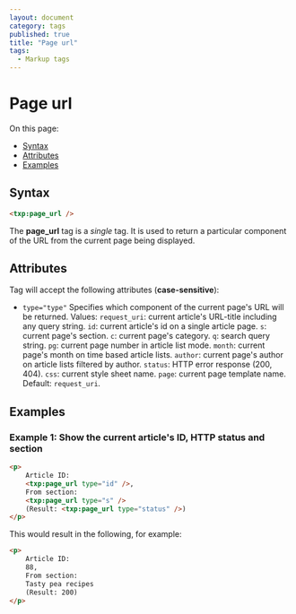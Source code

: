 ```yaml
---
layout: document
category: tags
published: true
title: "Page url"
tags:
  - Markup tags
---
```


# Page url

On this page:

* [Syntax](#user-content-syntax)
* [Attributes](#user-content-attributes)
* [Examples](#user-content-examples)

## Syntax

~~~ html
<txp:page_url />
~~~

The **page_url** tag is a *single* tag. It is used to return a particular component of the URL from the current page being displayed.

## Attributes

Tag will accept the following attributes (**case-sensitive**):

* `type="type"`
Specifies which component of the current page's URL will be returned.
Values:
`request_uri`: current article's URL-title including any query string.
`id`: current article's id on a single article page.
`s`: current page's section.
`c`: current page's category.
`q`: search query string.
`pg`: current page number in article list mode.
`month`: current page's month on time based article lists.
`author`: current page's author on article lists filtered by author.
`status`: HTTP error response (200, 404).
`css`: current style sheet name.
`page`: current page template name.
Default: `request_uri`.

## Examples

### Example 1: Show the current article's ID, HTTP status and section

~~~ html
<p>
    Article ID:
    <txp:page_url type="id" />,
    From section:
    <txp:page_url type="s" />
    (Result: <txp:page_url type="status" />)
</p>
~~~

This would result in the following, for example:

~~~ html
<p>
    Article ID:
    88,
    From section:
    Tasty pea recipes
    (Result: 200)
</p>
